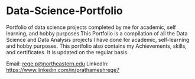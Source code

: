 # Data-Science-Portfolio
Portfolio of data science projects completed by me for academic, self learning, and hobby purposes.This Portfolio is a compilation of all the Data Science and Data Analysis projects I have done for academic, self-learning and hobby purposes. This portfolio also contains my Achievements, skills, and certificates. It is updated on the regular basis.

Email: rege.p@northeastern.edu
LinkedIn: https://www.linkedin.com/in/prathameshrege7
